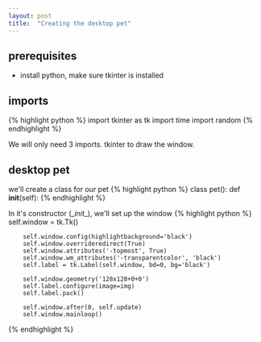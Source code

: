 ```yaml
---
layout: post
title:  "Creating the desktop pet"
---
```


## prerequisites
- install python, make sure tkinter is installed

## imports
{% highlight  python %}
import tkinter as tk
import time
import random
{% endhighlight %}

We will only need 3 imports. tkinter to draw the window.

## desktop pet
we'll create a class for our pet
{% highlight  python %}
class pet():
    def __init__(self):
{% endhighlight %}

In it's constructor (\__init__), we'll set up the window
{% highlight  python %}
        self.window = tk.Tk()

        self.window.config(highlightbackground='black')
        self.window.overrideredirect(True)
        self.window.attributes('-topmost', True)
        self.window.wm_attributes('-transparentcolor', 'black')
        self.label = tk.Label(self.window, bd=0, bg='black')

        self.window.geometry('128x128+0+0')
        self.label.configure(image=img)
        self.label.pack()

        self.window.after(0, self.update)
        self.window.mainloop()

{% endhighlight %}
